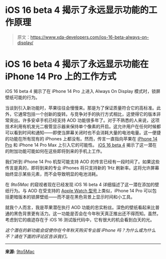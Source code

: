 # iOS 16 beta 4 揭示了永远显示功能的工作原理

> 原文：<https://www.xda-developers.com/ios-16-beta-always-on-display/>

# iOS 16 beta 4 揭示了永远显示功能在 iPhone 14 Pro 上的工作方式

iOS 16 beta 4 揭示了在 iPhone 14 Pro 上进入 Always On Display 模式时，锁屏壁纸可能的行为。

当谈到引入新功能时，苹果往往会慢慢来。那是为了保证质量符合它的高标准。此外，它通常包括一个创新的旋转。与竞争对手的执行方式相比，这使得它的版本非常突出。许多安卓手机已经支持 AOD 功能很多年了。对于不熟悉的人来说，这项技术利用有机发光二极管显示器来保持单个像素的开启。这允许用户在任何时候都可以看到时间和通知——即使当屏幕关闭时也不会消耗大量的电池电量。这一便捷的功能在所有现有的 iPhones 上都没有。然而，传言一直指向苹果在 [iPhone 14 Pro](https://www.xda-developers.com/apple-iphone-14-pro/) 和 iPhone 14 Pro Max 上引入它的可能性。 [iOS 16 beta 4](https://www.xda-developers.com/ios-16-beta-4) 揭示了这一潜在的附加功能可能如何在这些即将到来的手机上工作。

我们听到 iPhone 14 Pro 机型可能支持 AOD 的传言已经有一段时间了。如果这些传言是真的，即将到来的专业 iPhones 将只支持新的 1Hz 刷新率。这将允许屏幕始终显示某些元素，而不会导致明显的电池消耗。

在 *9to5Mac* 的窥视者现在已经发现 iOS 16 beta 4 详细描述了这一潜在添加的壁纸行为。与 AOD 在受支持的 [Apple Watch 型号](https://www.xda-developers.com/best-apple-watch/)上类似，iPhone 14 Pro 可以包括更暗版本的锁屏壁纸——而不是在黑色背景上显示时间和小工具。

就我个人而言，我是苹果潜在执行 AOD 功能的忠实粉丝。深色的壁纸看起来比普通的黑色背景更有活力。这一功能是否会在今年秋天真正推出还不得而知。虽然，考虑到它的痕迹存在于 iOS 16 测试版代码中，它有很大的机会看到白天的光。

*这个潜在的新功能会促使你在今年秋天购买专业版 iPhone 吗？为什么或为什么不？请在下面的评论区告诉我们。*

* * *

**来源:** [9to5Mac](https://9to5mac.com/2022/07/28/iphone-14-pro-always-on-ios-16-wallpaper/)